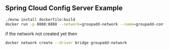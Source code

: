## Spring Cloud Config Server Example

```bash
./mvnw install dockerfile:build
docker run -p 8888:8888 --network=groupadd-network --name=groupadd-config -t groupadd/spring-boot-config-example
```

if the network not created yet then
```bash
docker network create --driver bridge groupadd-network
```